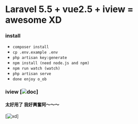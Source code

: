 # Laravel 5.5 + vue2.5 + iview = awesome XD

### install
- ``composer install``
- ``cp .env.example .env``
- ``php artisan key:generate``
- ``npm install (need node.js and npm)``
- ``npm run watch (watch)``
- ``php artisan serve``
- ``done enjoy o_ob``

### iview [![doc](https://www.iviewui.com/docs/guide/introduce)]

#### 太好用了 我好興奮阿～～～
[![xd](https://static.mengniang.org/common/thumb/c/c2/%E6%88%91%E5%A5%BD%E5%85%B4%E5%A5%8B%E5%91%80_original.jpg/250px-%E6%88%91%E5%A5%BD%E5%85%B4%E5%A5%8B%E5%91%80_original.jpg)]